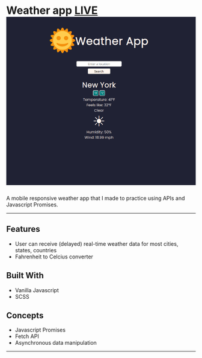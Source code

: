 Weather app [LIVE](https://abstractdev.github.io/Weather-App/)
![Alt text](./weather3.png "Title")
============

A mobile responsive weather app that I made to practice using APIs and Javascript Promises.

---

## Features
- User can receive (delayed) real-time weather data for most cities, states, countries
- Fahrenheit to Celcius converter
## Built With
- Vanilla Javascript
- SCSS
## Concepts
- Javascript Promises
- Fetch API
- Asynchronous data manipulation

---
